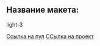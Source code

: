 ## Название макета:
light-3

[Ссылка на пул](https://github.com/Gnom204/movies-explorer-frontend/pull/21) 
[ССылка на проект](https://dipgnom.nomoreparties.sbs)
